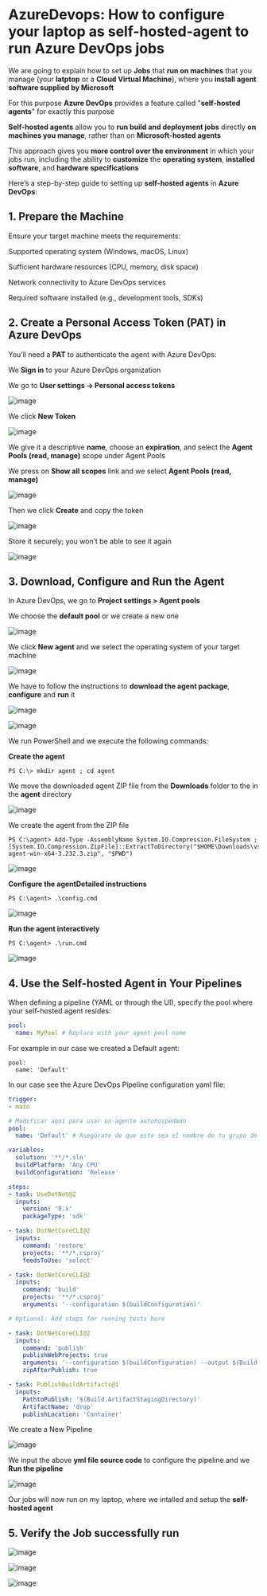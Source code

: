 # AzureDevops: How to configure your laptop as self-hosted-agent to run Azure DevOps jobs

We are going to explain how to set up **Jobs** that **run on machines** that you manage (your **latptop** or a **Cloud Virtual Machine**), where you **install agent software supplied by Microsoft**

For this purpose **Azure DevOps** provides a feature called "**self-hosted agents**" for exactly this purpose 

**Self-hosted agents** allow you to **run build and deployment jobs** directly **on machines you manage**, rather than on **Microsoft-hosted agents** 

This approach gives you **more control over the environment** in which your jobs run, including the ability to **customize** the **operating system**, **installed software**, and **hardware specifications**

Here’s a step-by-step guide to setting up **self-hosted agents** in **Azure DevOps**:

## 1. Prepare the Machine

Ensure your target machine meets the requirements:

Supported operating system (Windows, macOS, Linux)

Sufficient hardware resources (CPU, memory, disk space)

Network connectivity to Azure DevOps services

Required software installed (e.g., development tools, SDKs)

## 2. Create a Personal Access Token (PAT) in Azure DevOps

You’ll need a **PAT** to authenticate the agent with Azure DevOps:

We **Sign in** to your Azure DevOps organization

We go to **User settings -> Personal access tokens**

![image](https://github.com/luiscoco/AzureDevops_Sample4_Configure_your_laptop_as_self-hosted-agent/assets/32194879/b39a75f7-6e53-4cfa-9456-7abea6d19df6)

We click **New Token**

![image](https://github.com/luiscoco/AzureDevops_Sample4_Configure_your_laptop_as_self-hosted-agent/assets/32194879/2b9e192e-758a-4c32-9c38-b2ce7e95bfd5)

We give it a descriptive **name**, choose an **expiration**, and select the **Agent Pools (read, manage)** scope under Agent Pools

We press on **Show all scopes** link and we select **Agent Pools (read, manage)**

![image](https://github.com/luiscoco/AzureDevops_Sample4_Configure_your_laptop_as_self-hosted-agent/assets/32194879/afe2560a-fc00-4006-8012-3c47232861e0)

Then we click **Create** and copy the token

![image](https://github.com/luiscoco/AzureDevops_Sample4_Configure_your_laptop_as_self-hosted-agent/assets/32194879/5b1e8ff8-d64e-4e02-bbed-1e5af547c3b9)

Store it securely; you won’t be able to see it again

![image](https://github.com/luiscoco/AzureDevops_Sample4_Configure_your_laptop_as_self-hosted-agent/assets/32194879/50e81727-96f9-41e6-9e24-2eb8cc34be84)

## 3. Download, Configure and Run the Agent

In Azure DevOps, we go to **Project settings > Agent pools**

We choose the **default pool** or we create a new one

![image](https://github.com/luiscoco/AzureDevops_Sample4_Configure_your_laptop_as_self-hosted-agent/assets/32194879/a7319621-1ef8-4d6e-bc8d-1944c9aaaa9c)

We click **New agent** and we select the operating system of your target machine

![image](https://github.com/luiscoco/AzureDevops_Sample4_Configure_your_laptop_as_self-hosted-agent/assets/32194879/f856b1f7-92ed-4cf9-91a9-6800afeb5a3f)

We have to follow the instructions to **download the agent package**, **configure** and **run** it

![image](https://github.com/luiscoco/AzureDevops_Sample4_Configure_your_laptop_as_self-hosted-agent/assets/32194879/aab84909-a9a3-44cd-894a-196cbb3d9c13)

![image](https://github.com/luiscoco/AzureDevops_Sample4_Configure_your_laptop_as_self-hosted-agent/assets/32194879/d87a5a6e-12e6-4b1d-bf3d-1f9f3e317f78)

We run PowerShell and we execute the following commands:

**Create the agent**

```
PS C:\> mkdir agent ; cd agent
```

We move the downloaded agent ZIP file from the **Downloads** folder to the in the **agent** directory

![image](https://github.com/luiscoco/AzureDevops_Sample4_Configure_your_laptop_as_self-hosted-agent/assets/32194879/48cb735a-acc7-4214-97e2-b6a3f70dce69)

We create the agent from the ZIP file

```
PS C:\agent> Add-Type -AssemblyName System.IO.Compression.FileSystem ; [System.IO.Compression.ZipFile]::ExtractToDirectory("$HOME\Downloads\vsts-agent-win-x64-3.232.3.zip", "$PWD")
```

![image](https://github.com/luiscoco/AzureDevops_Sample4_Configure_your_laptop_as_self-hosted-agent/assets/32194879/890cf46f-6ce0-437c-943e-902f3c7ace37)

**Configure the agentDetailed instructions**

```
PS C:\agent> .\config.cmd
```

![image](https://github.com/luiscoco/AzureDevops_Sample4_Configure_your_laptop_as_self-hosted-agent/assets/32194879/499eb45a-f5cf-49ce-9b59-f8242bc9d7ee)

**Run the agent interactively**

```
PS C:\agent> .\run.cmd
```

![image](https://github.com/luiscoco/AzureDevops_Sample4_Configure_your_laptop_as_self-hosted-agent/assets/32194879/054289e5-9342-4d81-8aaa-f1d11b072953)

## 4. Use the Self-hosted Agent in Your Pipelines

When defining a pipeline (YAML or through the UI), specify the pool where your self-hosted agent resides:

```yaml
pool:
  name: MyPool # Replace with your agent pool name
```

For example in our case we created a Default agent:

```
pool:
  name: 'Default'
```

In our case see the Azure DevOps Pipeline configuration yaml file:

```yaml
trigger:
- main

# Modificar aquí para usar un agente autohospedado
pool:
  name: 'Default' # Asegúrate de que este sea el nombre de tu grupo de agentes autohospedados

variables:
  solution: '**/*.sln'
  buildPlatform: 'Any CPU'
  buildConfiguration: 'Release'

steps:
- task: UseDotNet@2
  inputs:
    version: '8.x'
    packageType: 'sdk'

- task: DotNetCoreCLI@2
  inputs:
    command: 'restore'
    projects: '**/*.csproj'
    feedsToUse: 'select'

- task: DotNetCoreCLI@2
  inputs:
    command: 'build'
    projects: '**/*.csproj'
    arguments: '--configuration $(buildConfiguration)'

# Optional: Add steps for running tests here

- task: DotNetCoreCLI@2
  inputs:
    command: 'publish'
    publishWebProjects: true
    arguments: '--configuration $(buildConfiguration) --output $(Build.ArtifactStagingDirectory)'
    zipAfterPublish: true

- task: PublishBuildArtifacts@1
  inputs:
    PathtoPublish: '$(Build.ArtifactStagingDirectory)'
    ArtifactName: 'drop'
    publishLocation: 'Container'
```

We create a New Pipeline

![image](https://github.com/luiscoco/AzureDevops_Sample4_Configure_your_laptop_as_self-hosted-agent/assets/32194879/9340902f-7d63-4d8c-84c3-52fb615fbb1c)

We input the above **yml file source code** to configure the pipeline and we **Run the pipeline**

![image](https://github.com/luiscoco/AzureDevops_Sample4_Configure_your_laptop_as_self-hosted-agent/assets/32194879/77d44e54-07bf-4614-bdcd-9434bb2ed2a1)

Our jobs will now run on my laptop, where we intalled and setup the **self-hosted agent**

## 5. Verify the Job successfully run

![image](https://github.com/luiscoco/AzureDevops_Sample4_Configure_your_laptop_as_self-hosted-agent/assets/32194879/a4ec4763-95c9-4781-b021-170c52f3cd30)

![image](https://github.com/luiscoco/AzureDevops_Sample4_Configure_your_laptop_as_self-hosted-agent/assets/32194879/c959f291-9b39-4cbe-815c-bf6ede5c2892)

![image](https://github.com/luiscoco/AzureDevops_Sample4_Configure_your_laptop_as_self-hosted-agent/assets/32194879/09aed653-904c-45d0-b1b1-92b06dc19aa5)
